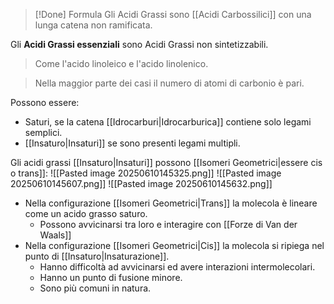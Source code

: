 >[!Done] Formula 
>Gli Acidi Grassi sono [[Acidi Carbossilici]] con una lunga catena non ramificata.

Gli **Acidi Grassi essenziali** sono Acidi Grassi non sintetizzabili.
>Come l'acido linoleico e l'acido linolenico.

>Nella maggior parte dei casi il numero di atomi di carbonio è pari.


Possono essere:
- Saturi, se la catena [[Idrocarburi|Idrocarburica]] contiene solo legami semplici.
- [[Insaturo|Insaturi]] se sono presenti legami multipli.

Gli acidi grassi [[Insaturo|Insaturi]] possono [[Isomeri Geometrici|essere cis o trans]]:
![[Pasted image 20250610145325.png]]
![[Pasted image 20250610145607.png]]
![[Pasted image 20250610145632.png]]
- Nella configurazione [[Isomeri Geometrici|Trans]] la molecola è lineare come un acido grasso saturo.
	- Possono avvicinarsi tra loro e interagire con [[Forze di Van der Waals]]
- Nella configurazione [[Isomeri Geometrici|Cis]] la molecola si ripiega nel punto di [[Insaturo|Insaturazione]].
	- Hanno difficoltà ad avvicinarsi ed avere interazioni intermolecolari.
	- Hanno un punto di fusione minore.
	- Sono più comuni in natura.

